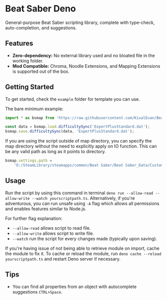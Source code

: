 # Beat Saber Deno

General-purpose Beat Saber scripting library, complete with type-check,
auto-completion, and suggestions.

## Features

-   **Zero-dependency:** No external library used and no bloated file in the working folder.
-   **Mod Compatible:** Chroma, Noodle Extensions, and Mapping Extensions is supported out of the box.

## Getting Started

To get started, check the `example` folder for template you can use.

The bare minimum example:

```ts
import * as bsmap from 'https://raw.githubusercontent.com/KivalEvan/BeatSaber-MappingScript/main/deno/mod.ts';

const data = bsmap.load.difficultySync('ExpertPlusStandard.dat');
bsmap.save.difficultySync(data, 'ExpertPlusStandard.dat');
```

If you are using the script outside of map directory, you can specify the map directory without the need to explicitly apply on IO function. This can be any valid path as long as it points to directory.

```ts
bsmap.settings.path =
    'D:/SteamLibrary/steamapps/common/Beat Saber/Beat Saber_Data/CustomWIPLevels/YOUR_MAP_FOLDER/';
```

## Usage

Run the script by using this command in terminal
`deno run --allow-read --allow-write --watch yourscriptpath.ts`. Alternatively,
if you're adventurous, you can run unsafe using `-A` flag which allows all
permissions and enables features similar to Node.js.

For further flag explanation:

-   `--allow-read` allows script to read file.
-   `--allow-write` allows script to write file.
-   `--watch` run the script for every changes made (typically upon saving).

If you're having issue of not being able to retrieve module on import, cache the
module to fix it. To cache or reload the module, run
`deno cache --reload yourscriptpath.ts` and restart Deno server if necessary.

## Tips

-   You can find all properties from an object with autocomplete suggestions `CTRL+Space`.
